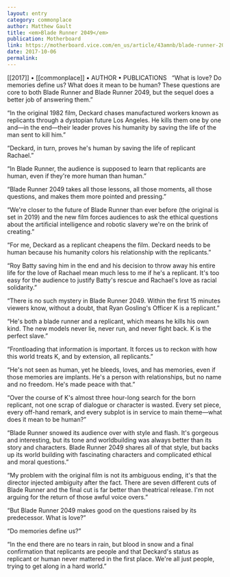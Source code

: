 ```yaml
---
layout: entry
category: commonplace
author: Matthew Gault
title: <em>Blade Runner 2049</em>
publication: Motherboard
link: https://motherboard.vice.com/en_us/article/43amnb/blade-runner-2049-review-ryan-gosling-harrison-ford-ridley-scott-replicant
date: 2017-10-06
permalink: 
---
```


[[2017]] • [[commonplace]] • AUTHOR • PUBLICATIONS 
 
“What is love? Do memories define us? What does it mean to be human? These questions are core to both Blade Runner and Blade Runner 2049, but the sequel does a better job of answering them.”

“In the original 1982 film, Deckard chases manufactured workers known as replicants through a dystopian future Los Angeles. He kills them one by one and—in the end—their leader proves his humanity by saving the life of the man sent to kill him.”

“Deckard, in turn, proves he's human by saving the life of replicant Rachael.”

“In Blade Runner, the audience is supposed to learn that replicants are human, even if they're more human than human.”

“Blade Runner 2049 takes all those lessons, all those moments, all those questions, and makes them more pointed and pressing.”

“We're closer to the future of Blade Runner than ever before (the original is set in 2019) and the new film forces audiences to ask the ethical questions about the artificial intelligence and robotic slavery we're on the brink of creating.”

“For me, Deckard as a replicant cheapens the film. Deckard needs to be human because his humanity colors his relationship with the replicants.”

“Roy Batty saving him in the end and his decision to throw away his entire life for the love of Rachael mean much less to me if he's a replicant. It's too easy for the audience to justify Batty's rescue and Rachael's love as racial solidarity.”

“There is no such mystery in Blade Runner 2049. Within the first 15 minutes viewers know, without a doubt, that Ryan Gosling's Officer K is a replicant.”

“He's both a blade runner and a replicant, which means he kills his own kind. The new models never lie, never run, and never fight back. K is the perfect slave.”

“Frontloading that information is important. It forces us to reckon with how this world treats K, and by extension, all replicants.”

“He's not seen as human, yet he bleeds, loves, and has memories, even if those memories are implants. He's a person with relationships, but no name and no freedom. He's made peace with that.”

“Over the course of K's almost three hour-long search for the born replicant, not one scrap of dialogue or character is wasted. Every set piece, every off-hand remark, and every subplot is in service to main theme—what does it mean to be human?”

“Blade Runner snowed its audience over with style and flash. It's gorgeous and interesting, but its tone and worldbuilding was always better than its story and characters. Blade Runner 2049 shares all of that style, but backs up its world building with fascinating characters and complicated ethical and moral questions.”

“My problem with the original film is not its ambiguous ending, it's that the director injected ambiguity after the fact. There are seven different cuts of Blade Runner and the final cut is far better than theatrical release. I'm not arguing for the return of those awful voice overs.”

“But Blade Runner 2049 makes good on the questions raised by its predecessor. What is love?”

“Do memories define us?”

“In the end there are no tears in rain, but blood in snow and a final confirmation that replicants are people and that Deckard's status as replicant or human never mattered in the first place. We're all just people, trying to get along in a hard world.”

